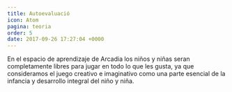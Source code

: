 ```yaml
---
title: Autoevaluació
icon: Atom
pagina: teoria
order: 5
date: 2017-09-26 17:27:04 +0000
---
```

En el espacio de aprendizaje de Arcadia  los niños y niñas  seran completamente libres para jugar en todo lo que les gusta, ya que consideramos el juego creativo e imaginativo como una parte esencial de la infancia y desarrollo integral del niño y niña.
